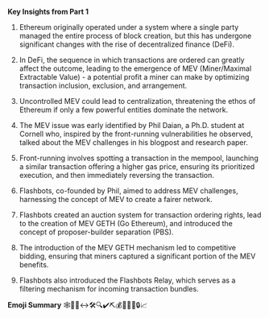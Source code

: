 **Key Insights from Part 1**

1. Ethereum originally operated under a system where a single party managed the entire process of block creation, but this has undergone significant changes with the rise of decentralized finance (DeFi).

2. In DeFi, the sequence in which transactions are ordered can greatly affect the outcome, leading to the emergence of MEV (Miner/Maximal Extractable Value) - a potential profit a miner can make by optimizing transaction inclusion, exclusion, and arrangement.

3. Uncontrolled MEV could lead to centralization, threatening the ethos of Ethereum if only a few powerful entities dominate the network. 

4. The MEV issue was early identified by Phil Daian, a Ph.D. student at Cornell who, inspired by the front-running vulnerabilities he observed, talked about the MEV challenges in his blogpost and research paper.

5. Front-running involves spotting a transaction in the mempool, launching a similar transaction offering a higher gas price, ensuring its prioritized execution, and then immediately reversing the transaction. 

6. Flashbots, co-founded by Phil, aimed to address MEV challenges, harnessing the concept of MEV to create a fairer network. 

7. Flashbots created an auction system for transaction ordering rights, lead to the creation of MEV GETH (Go Ethereum), and introduced the concept of proposer-builder separation (PBS). 

8. The introduction of the MEV GETH mechanism led to competitive bidding, ensuring that miners captured a significant portion of the MEV benefits. 

9. Flashbots also introduced the Flashbots Relay, which serves as a filtering mechanism for incoming transaction bundles.

**Emoji Summary**
🕸️👥💱↔️🛠️🔍✔️⛏️💰🔄🏦🤝🔒📈